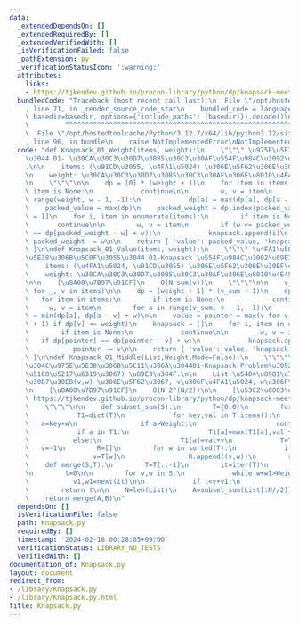 ```yaml
---
data:
  _extendedDependsOn: []
  _extendedRequiredBy: []
  _extendedVerifiedWith: []
  _isVerificationFailed: false
  _pathExtension: py
  _verificationStatusIcon: ':warning:'
  attributes:
    links:
    - https://tjkendev.github.io/procon-library/python/dp/knapsack-meet-in-the-middle.html
  bundledCode: "Traceback (most recent call last):\n  File \"/opt/hostedtoolcache/Python/3.12.7/x64/lib/python3.12/site-packages/onlinejudge_verify/documentation/build.py\"\
    , line 71, in _render_source_code_stat\n    bundled_code = language.bundle(stat.path,\
    \ basedir=basedir, options={'include_paths': [basedir]}).decode()\n          \
    \         ^^^^^^^^^^^^^^^^^^^^^^^^^^^^^^^^^^^^^^^^^^^^^^^^^^^^^^^^^^^^^^^^^^^^^^^^^^^^^^^^^\n\
    \  File \"/opt/hostedtoolcache/Python/3.12.7/x64/lib/python3.12/site-packages/onlinejudge_verify/languages/python.py\"\
    , line 96, in bundle\n    raise NotImplementedError\nNotImplementedError\n"
  code: "def Knapsack_01_Weight(items, weight):\n    \"\"\" \u975E\u5E38\u306B\u8EFD\
    \u3044 01- \u30CA\u30C3\u30D7\u30B5\u30C3\u30AF\u554F\u984C\u3092\u89E3\u304F\
    .\n\n    items: (\u91CD\u3055, \u4FA1\u5024) \u306E\u5F62\u306E\u30BF\u30D7\u30EB\
    \n    weight: \u30CA\u30C3\u30D7\u30B5\u30C3\u30AF\u306E\u8010\u4E45\u91CD\u91CF\
    \n    \"\"\"\n\n    dp = [0] * (weight + 1)\n    for item in items:\n        if\
    \ item is None:\n            continue\n\n        w, v = item\n        for a in\
    \ range(weight, w - 1, -1):\n            dp[a] = max(dp[a], dp[a - w] + v)\n\n\
    \    packed_value = max(dp)\n    packed_weight = dp.index(packed_value)\n    knapsack\
    \ = []\n    for i, item in enumerate(items):\n        if item is None:\n     \
    \       continue\n\n        w, v = item\n        if (w <= packed_weight) and (dp[packed_weight]\
    \ == dp[packed_weight - w] + v):\n            knapsack.append(i)\n           \
    \ packed_weight -= w\n\n    return { 'value': packed_value, 'knapsack': knapsack\
    \ }\n\ndef Knapsack_01_Value(items, weight):\n    \"\"\" \u4FA1\u5024\u304C\u975E\
    \u5E38\u306B\u5C0F\u3055\u3044 01-Knapsack \u554F\u984C\u3092\u89E3\u304F.\n\n\
    \    items: (\u4FA1\u5024, \u91CD\u3055) \u306E\u5F62\u306E\u30BF\u30D7\u30EB\n\
    \    weight: \u30CA\u30C3\u30D7\u30B5\u30C3\u30AF\u306E\u8010\u4E45\u91CD\u91CF\
    \n\n    [\u8A08\u7B97\u91CF]\n    O(N sum(v))\n    \"\"\"\n\n    v_sum = sum(v\
    \ for _, v in items)\n\n    dp = [weight + 1] * (v_sum + 1)\n    dp[0] = 0\n \
    \   for item in items:\n        if item is None:\n            continue\n\n   \
    \     w, v = item\n        for a in range(v_sum, v - 1, -1):\n            dp[a]\
    \ = min(dp[a], dp[a - v] + w)\n\n    value = pointer = max(v for v in range(v_sum\
    \ + 1) if dp[v] <= weight)\n    knapsack = []\n    for i, item in enumerate(items):\n\
    \        if item is None:\n            continue\n\n        w, v = item\n     \
    \   if dp[pointer] == dp[pointer - v] + w:\n            knapsack.append(i)\n \
    \           pointer -= v\n\n    return { 'value': value, 'knapsack': knapsack\
    \ }\n\ndef Knapsack_01_Middle(List,Weight,Mode=False):\n    \"\"\"\u500B\u6570\
    \u304C\u975E\u5E38\u306B\u5C11\u306A\u304401-Knapsack Problem\u3092 (\u534A\u5206\
    \u5168\u5217\u6319\u3067) \u89E3\u304F.\n\n    List:\u5404\u8981\u7D20\u306F\u30BF\
    \u30D7\u30EB(v,w) \u306E\u5F62\u3067, v\u306F\u4FA1\u5024, w\u306F\u91CD\u3055\
    \n    [\u8A08\u7B97\u91CF]\n    O(N 2^(N/2))\n\n    [\u53C2\u8003\u5143]\n   \
    \ https://tjkendev.github.io/procon-library/python/dp/knapsack-meet-in-the-middle.html\n\
    \    \"\"\"\n\n    def subset_sum(S):\n        T={0:0}\n        for v,w in S:\n\
    \            T1=dict(T)\n            for key,val in T.items():\n             \
    \   a=key+w\n                if a>Weight:\n                    continue\n    \
    \            if a in T1:\n                    T1[a]=max(T1[a],val + v)\n     \
    \           else:\n                    T1[a]=val+v\n            T=T1\n\n     \
    \   v=-1\n        R=[]\n        for w in sorted(T):\n            if T[w]>v:\n\
    \                v=T[w]\n                R.append((v,w))\n        return R\n\n\
    \    def merge(S,T):\n        T=T[::-1]\n        it=iter(T)\n        v1,w1=next(it)\n\
    \n        t=0\n\n        for v,w in S:\n            while w+w1>Weight:\n     \
    \           v1,w1=next(it)\n\n            if t<v+v1:\n                t=v+v1\n\
    \        return t\n\n    N=len(List)\n    A=subset_sum(List[:N//2])\n    B=subset_sum(List[N//2:])\n\
    \    return merge(A,B)\n"
  dependsOn: []
  isVerificationFile: false
  path: Knapsack.py
  requiredBy: []
  timestamp: '2024-02-18 00:28:05+09:00'
  verificationStatus: LIBRARY_NO_TESTS
  verifiedWith: []
documentation_of: Knapsack.py
layout: document
redirect_from:
- /library/Knapsack.py
- /library/Knapsack.py.html
title: Knapsack.py
---
```

